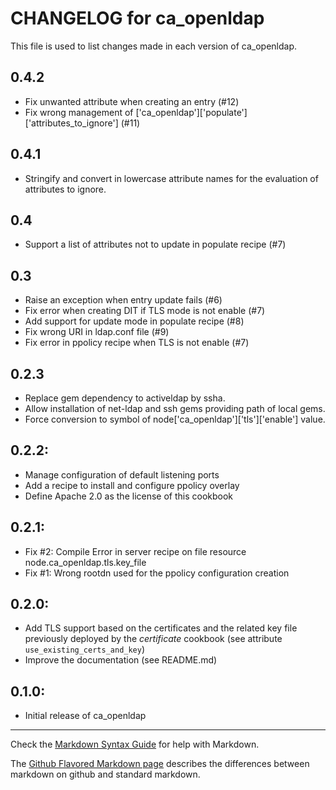 # CHANGELOG for ca_openldap

This file is used to list changes made in each version of ca_openldap.

## 0.4.2
* Fix unwanted attribute when creating an entry (#12)
* Fix wrong management of ['ca_openldap']['populate']['attributes_to_ignore'] (#11)

## 0.4.1
* Stringify and convert in lowercase attribute names for the evaluation
  of attributes to ignore.

## 0.4
* Support a list of attributes not to update in populate recipe (#7)

## 0.3
* Raise an exception when entry update fails (#6)
* Fix error when creating DIT if TLS mode is not enable (#7)
* Add support for update mode in populate recipe (#8)
* Fix wrong URI in ldap.conf file (#9)
* Fix error in ppolicy recipe when TLS is not enable (#7)

## 0.2.3
* Replace gem dependency to activeldap by ssha.
* Allow installation of net-ldap and ssh gems providing path of local gems.
* Force conversion to symbol of node['ca_openldap']['tls']['enable'] value.

## 0.2.2:
* Manage configuration of default listening ports
* Add a recipe to install and configure ppolicy overlay
* Define Apache 2.0 as the license of this cookbook

## 0.2.1:

* Fix #2: Compile Error in server recipe on file resource node.ca_openldap.tls.key_file
* Fix #1: Wrong rootdn used for the ppolicy configuration creation

## 0.2.0:

* Add TLS support based on the certificates and the related key file 
previously deployed by the _certificate_ cookbook (see attribute `use_existing_certs_and_key`)
* Improve the documentation (see README.md)

## 0.1.0:

* Initial release of ca_openldap

- - -
Check the [Markdown Syntax Guide](http://daringfireball.net/projects/markdown/syntax) for help with Markdown.

The [Github Flavored Markdown page](http://github.github.com/github-flavored-markdown/) describes the differences between markdown on github and standard markdown.
